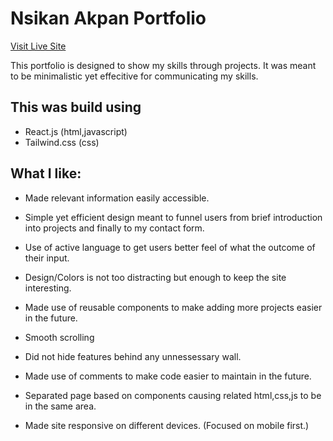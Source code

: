 # Nsikan Akpan Portfolio

[Visit Live Site](https://nsikan-portfolio.netlify.app/)

This portfolio is designed to show my skills through projects. It was meant to be minimalistic yet effecitive for communicating my skills.

## This was build using

- React.js (html,javascript)
- Tailwind.css (css)

## What I like:

- Made relevant information easily accessible.

- Simple yet efficient design meant to funnel users from brief introduction into projects and finally to my contact form.

- Use of active language to get users better feel of what the outcome of their input.

- Design/Colors is not too distracting but enough to keep the site interesting.

- Made use of reusable components to make adding more projects easier in the future.

- Smooth scrolling

- Did not hide features behind any unnessessary wall.

- Made use of comments to make code easier to maintain in the future.

- Separated page based on components causing related html,css,js to be in the same area.

- Made site responsive on different devices. (Focused on mobile first.)